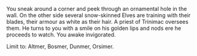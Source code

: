 You sneak around a corner and peek through an ornamental hole in the wall. On the other side several snow-skinned Elves are training with their blades,
their armour as white as their hair. A priest of Trinimac oversees them. He turns to you with a smile on his golden lips and nods ere he proceeds to watch.
You awake invigorated.

Limit to: Altmer, Bosmer, Dunmer, Orsimer.
